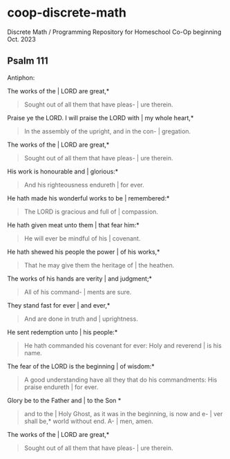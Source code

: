 # coop-discrete-math
Discrete Math / Programming Repository for Homeschool Co-Op beginning Oct. 2023

## Psalm 111

Antiphon:

The works of the | LORD are great,*
>Sought out of all them that have pleas- | ure therein.

Praise ye the LORD. I will praise the LORD with | my whole heart,*
>In the assembly of the upright, and in the con- | gregation.

The works of the | LORD are great,*
>Sought out of all them that have pleas- | ure therein.

His work is honourable and | glorious:*
>And his righteousness endureth | for ever.

He hath made his wonderful works to be | remembered:*
>The LORD is gracious and full of | compassion.

He hath given meat unto them | that fear him:*
>He will ever be mindful of his | covenant.

He hath shewed his people the power | of his works,*
>That he may give them the heritage of | the heathen.

The works of his hands are verity | and judgment;*
>All of his command- | ments are sure.

They stand fast for ever | and ever,*
>And are done in truth and | uprightness.

He sent redemption unto | his people:*
>He hath commanded his covenant for ever: Holy and reverend | is his name.

The fear of the LORD is the beginning | of wisdom:*
>A good understanding have all they that do his commandments: His praise endureth | for ever.

Glory be to the Father and | to the Son *
>and to the | Holy Ghost,
as it was in the beginning,
>is now and e- | ver shall be,*
>world without end.
>A- | men, amen.

The works of the | LORD are great,*
>Sought out of all them that have pleas- | ure therein.

